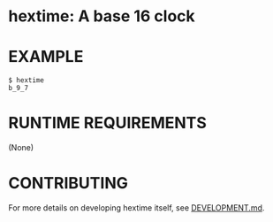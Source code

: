 # hextime: A base 16 clock

# EXAMPLE

```console
$ hextime
b_9_7
```

# RUNTIME REQUIREMENTS

(None)

# CONTRIBUTING

For more details on developing hextime itself, see [DEVELOPMENT.md](DEVELOPMENT.md).
